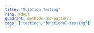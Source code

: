 ```yaml
---
title: "Mutation Testing"
ring: adopt
quadrant: methods-and-patterns
tags: ["testing","functional testing"]
---
```


